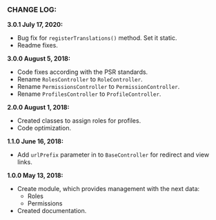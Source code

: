 ### CHANGE LOG:

**3.0.1 July 17, 2020:**
- Bug fix for `registerTranslations()` method. Set it static.
- Readme fixes.

**3.0.0 August 5, 2018:**
- Code fixes according with the PSR standards.
- Rename ```RolesController``` to ```RoleController```.
- Rename ```PermissionsController``` to ```PermissionController```.
- Rename ```ProfilesController``` to ```ProfileController```.

**2.0.0 August 1, 2018:**
- Created classes to assign roles for profiles.
- Code optimization.

**1.1.0 June 16, 2018:**
- Add ```urlPrefix``` parameter in to ```BaseController``` for redirect and view links.

**1.0.0 May 13, 2018:**
- Create module, which provides management with the next data:
    - Roles
    - Permissions
- Created documentation.
